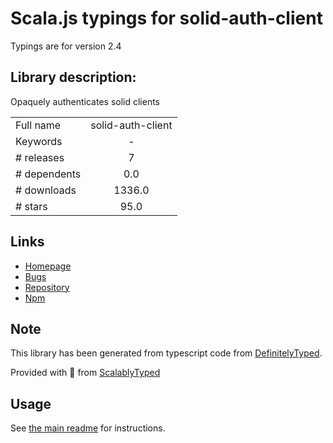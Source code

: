 
# Scala.js typings for solid-auth-client

Typings are for version 2.4

## Library description:
Opaquely authenticates solid clients

|                    |                 |
| ------------------ | :-------------: |
| Full name          | solid-auth-client |
| Keywords           | - |
| # releases         | 7 |
| # dependents       | 0.0 |
| # downloads        | 1336.0 |
| # stars            | 95.0 |

## Links
- [Homepage](https://github.com/solid/solid-auth-client#readme)
- [Bugs](https://github.com/solid/solid-auth-client/issues)
- [Repository](https://github.com/solid/solid-auth-client)
- [Npm](https://www.npmjs.com/package/solid-auth-client)
    


## Note
This library has been generated from typescript code from [DefinitelyTyped](https://definitelytyped.org).

Provided with :purple_heart: from [ScalablyTyped](https://github.com/oyvindberg/ScalablyTyped)

## Usage
See [the main readme](../../readme.md) for instructions.


